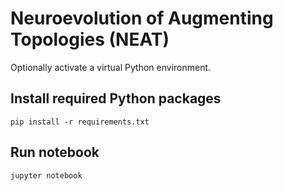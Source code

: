 
# Neuroevolution of Augmenting Topologies (NEAT)

Optionally activate a virtual Python environment.

## Install required Python packages

`pip install -r requirements.txt`

## Run notebook

`jupyter notebook`
